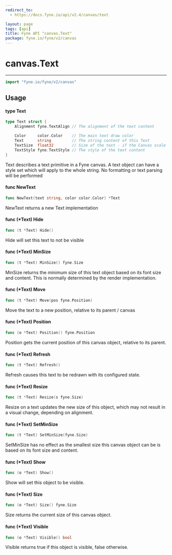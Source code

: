 ```yaml
---
redirect_to:
  - https://docs.fyne.io/api/v2.4/canvas/text

layout: page
tags: [api]
title: Fyne API "canvas.Text"
package: fyne.io/fyne/v2/canvas
---
```

# canvas.Text
---

```go
import "fyne.io/fyne/v2/canvas"
```

## Usage

#### type Text

```go
type Text struct {
	Alignment fyne.TextAlign // The alignment of the text content

	Color     color.Color    // The main text draw color
	Text      string         // The string content of this Text
	TextSize  float32        // Size of the text - if the Canvas scale is 1.0 this will be equivalent to point size
	TextStyle fyne.TextStyle // The style of the text content
}
```

Text describes a text primitive in a Fyne canvas. A text object can have a style set which will apply to the whole string. No formatting or text parsing will be performed

#### func  NewText

```go
func NewText(text string, color color.Color) *Text
```
NewText returns a new Text implementation

#### func (*Text) Hide

```go
func (t *Text) Hide()
```
Hide will set this text to not be visible

#### func (*Text) MinSize

```go
func (t *Text) MinSize() fyne.Size
```
MinSize returns the minimum size of this text object based on its font size and content. This is normally determined by the render implementation.

#### func (*Text) Move

```go
func (t *Text) Move(pos fyne.Position)
```
Move the text to a new position, relative to its parent / canvas

#### func (*Text) Position

```go
func (o *Text) Position() fyne.Position
```
Position gets the current position of this canvas object, relative to its parent.

#### func (*Text) Refresh

```go
func (t *Text) Refresh()
```
Refresh causes this text to be redrawn with its configured state.

#### func (*Text) Resize

```go
func (t *Text) Resize(s fyne.Size)
```
Resize on a text updates the new size of this object, which may not result in a visual change, depending on alignment.

#### func (*Text) SetMinSize

```go
func (t *Text) SetMinSize(fyne.Size)
```
SetMinSize has no effect as the smallest size this canvas object can be is based on its font size and content.

#### func (*Text) Show

```go
func (o *Text) Show()
```
Show will set this object to be visible.

#### func (*Text) Size

```go
func (o *Text) Size() fyne.Size
```
Size returns the current size of this canvas object.

#### func (*Text) Visible

```go
func (o *Text) Visible() bool
```
Visible returns true if this object is visible, false otherwise.
